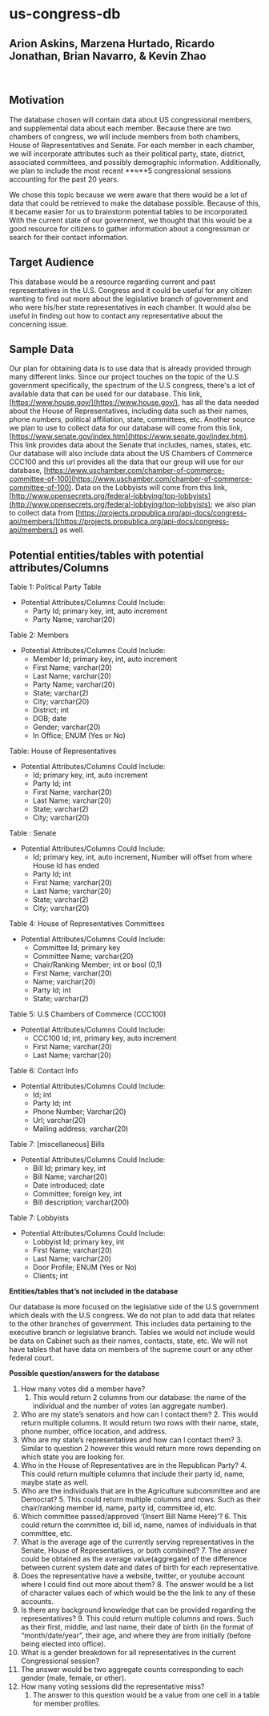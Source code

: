 # us-congress-db
## Arion Askins, Marzena Hurtado, Ricardo Jonathan, Brian Navarro, & Kevin Zhao
<br>
  

## **Motivation**

The database chosen will contain data about US congressional members, and supplemental data about each member. Because there are two chambers of congress, we will include members from both chambers, House of Representatives and Senate. For each member in each chamber, we will incorporate attributes such as their political party, state, district, associated committees, and possibly demographic information. Additionally, we plan to include the most recent **≈**5 congressional sessions accounting for the past 20 years.

We chose this topic because we were aware that there would be a lot of data that could be retrieved to make the database possible. Because of this, it became easier for us to brainstorm potential tables to be incorporated. With the current state of our government, we thought that this would be a good resource for citizens to gather information about a congressman or search for their contact information.

## **Target Audience**

This database would be a resource regarding current and past representatives in the U.S. Congress and it could be useful for any citizen wanting to find out more about the legislative branch of government and who were his/her state representatives in each chamber. It would also be useful in finding out how to contact any representative about the concerning issue. 

## **Sample Data**

Our plan for obtaining data is to use data that is already provided through many different links. Since our project touches on the topic of the U.S government specifically, the spectrum of the U.S congress, there's a lot of available data that can be used for our database. This link, [https://www.house.gov/](https://www.house.gov/), has all the data needed about the House of Representatives, including data such as their names, phone numbers, political affiliation, state, committees, etc. Another source we plan to use to collect data for our database will come from this link, [https://www.senate.gov/index.htm](https://www.senate.gov/index.htm). This link provides data about the Senate that includes, names, states, etc. Our database will also include data about the US Chambers of Commerce CCC100 and this url provides all the data that our group will use for our database, [https://www.uschamber.com/chamber-of-commerce-committee-of-100](https://www.uschamber.com/chamber-of-commerce-committee-of-100). Data on the Lobbyists will come from this link, [http://www.opensecrets.org/federal-lobbying/top-lobbyists](http://www.opensecrets.org/federal-lobbying/top-lobbyists); we also plan to collect data from [https://projects.propublica.org/api-docs/congress-api/members/](https://projects.propublica.org/api-docs/congress-api/members/) as well.

## **Potential entities/tables with potential attributes/Columns**

Table 1: Political Party Table



*   Potential Attributes/Columns Could Include: 
    *    Party Id; primary key, int, auto increment
    *   Party Name; varchar(20)

Table 2: Members



*   Potential Attributes/Columns Could Include: 
    *   Member Id; primary key, int, auto increment
    *   First Name; varchar(20)
    *   Last Name; varchar(20)
    *   Party Name; varchar(20)
    *   State; varchar(2)
    *   City; varchar(20)
    *   District; int
    *   DOB; date
    *   Gender; varchar(20)
    *   In Office; ENUM (Yes or No)

Table: House of Representatives



*   Potential Attributes/Columns Could Include: 
    *   Id; primary key, int, auto increment
    *   Party Id; int
    *   First Name; varchar(20)
    *   Last Name; varchar(20)
    *   State; varchar(2)
    *   City; varchar(20)

Table : Senate



*   Potential Attributes/Columns Could Include: 
    *   Id; primary key, int, auto increment, Number will offset from where House Id has ended
    *   Party Id; int
    *   First Name; varchar(20)
    *   Last Name; varchar(20)
    *   State; varchar(2)
    *   City; varchar(20)

Table 4: House of Representatives Committees



*   Potential Attributes/Columns Could Include: 
    *   Committee Id; primary key
    *   Committee Name; varchar(20)
    *   Chair/Ranking Member; int or bool (0,1)
    *   First Name; varchar(20)
    *   Name; varchar(20)
    *   Party Id; int
    *   State; varchar(2)

Table 5: U.S Chambers of Commerce (CCC100)



*   Potential Attributes/Columns Could Include: 
    *   CCC100 Id; int, primary key, auto increment
    *   First Name; varchar(20)
    *   Last Name; varchar(20)

Table 6: Contact Info



*   Potential Attributes/Columns Could Include: 
    *   Id; int
    *   Party Id; int
    *   Phone Number; Varchar(20)
    *   Url; varchar(20)
    *   Mailing address; varchar(20)

Table 7: [miscellaneous] Bills



*   Potential Attributes/Columns Could Include: 
    *   Bill Id; primary key, int
    *   Bill Name; varchar(20)
    *   Date introduced; date
    *   Committee; foreign key, int 
    *   Bill description; varchar(200)

Table 7: Lobbyists



*   Potential Attributes/Columns Could Include: 
    *   Lobbyist Id; primary key, int
    *   First Name; varchar(20)
    *   Last Name; varchar(20)
    *   Door Profile; ENUM (Yes or No)
    *   Clients; int

**Entities/tables that’s not included in the database**

Our database is more focused on the legislative side of the U.S government which deals with the U.S congress. We do not plan to add data that relates to the other branches of government. This includes data pertaining to the executive branch or legislative branch. Tables we would not include would be data on Cabinet such as their names, contacts, state, etc. We will not have tables that have data on members of the supreme court or any other federal court.

**Possible question/answers for the database**



1. How many votes did a member have?
    1. This would return 2 columns from our database: the name of the individual and the number of votes (an aggregate number).
2. Who are my state’s senators and how can I contact them?
    2. This would return multiple columns. It would return two rows with their name, state, phone number, office location, and address.
3. Who are my state’s representatives and how can I contact them?
    3. Similar to question 2 however this would return more rows depending on which state you are looking for.
4. Who in the House of Representatives are in the Republican Party?
    4. This could return multiple columns that include their party id, name, maybe state as well.
5. Who are the individuals that are in the Agriculture subcommittee and are Democrat?
    5. This could return multiple columns and rows. Such as their chair/ranking member id, name, party id, committee id, etc.
6. Which committee passed/approved ‘(Insert Bill Name Here)’?
    6. This could return the committee id, bill id, name, names of individuals in that committee, etc.
7. What is the average age of the currently serving representatives in the Senate, House of Representatives, or both combined?
    7. The answer could be obtained as the average value(aggregate) of the difference between current system date and dates of birth for each representative.
8. Does the representative have a website, twitter, or youtube account where I could find out more about them?
    8. The answer would be a list of character values each of which would be the the link to any of these accounts.
9. Is there any background knowledge that can be provided regarding the representatives?
    9. This could return multiple columns and rows. Such as their first, middle, and last name, their date of birth (in the format of “month/date/year”, their age, and where they are from initially (before being elected into office). 
10. What is a gender breakdown for all representatives in the current Congressional session?
1. The answer would be two aggregate counts corresponding to each gender (male, female, or other). 
1. How many voting sessions did the representative miss?
    1. The answer to this question would be a value from one cell in a table for member profiles.
